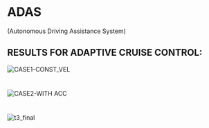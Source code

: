 # ADAS
(Autonomous Driving Assistance System)


## RESULTS FOR ADAPTIVE CRUISE CONTROL:

![CASE1-CONST_VEL](https://github.com/user-attachments/assets/cf8e535d-8cbd-4a8f-be10-0afffd340627)
#
![CASE2-WITH ACC](https://github.com/user-attachments/assets/e9143cd9-8661-4470-bd5f-cf6a31fb4430)
#
![t3_final](https://github.com/user-attachments/assets/e3ce9748-b319-44a3-b90e-441231572faa)

